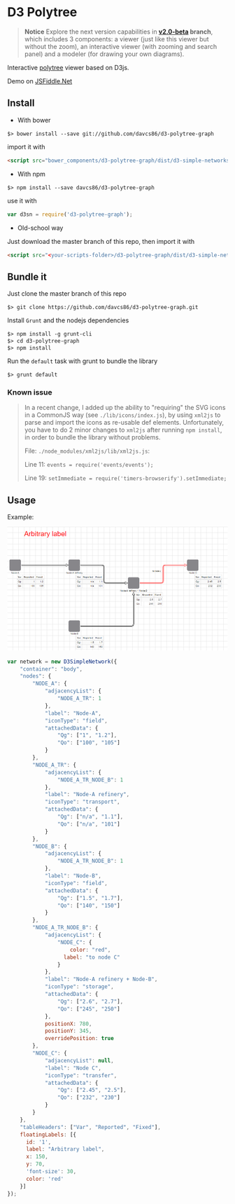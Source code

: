 # D3 Polytree

> **Notice** Explore the next version capabilities in **[v2.0-beta](https://github.com/davcs86/d3-polytree/tree/v2.0-beta) branch**, which includes 3 components: a viewer (just like this viewer but without the zoom), an interactive viewer (with zooming and search panel) and a modeler (for drawing your own diagrams).

Interactive [polytree](https://www.google.com/search?q=polytree) viewer based on D3js.

Demo on [JSFiddle.Net](https://jsfiddle.net/davcs86/yywby23u/2/)

## Install

- With bower

```shell
$> bower install --save git://github.com/davcs86/d3-polytree-graph
```

import it with

```html
<script src="bower_components/d3-polytree-graph/dist/d3-simple-networks.min.js"></script>
```

- With npm

```shell
$> npm install --save davcs86/d3-polytree-graph
```

use it with

```js
var d3sn = require('d3-polytree-graph');
```

- Old-school way
 
Just download the master branch of this repo, then import it with 

```html
<script src="<your-scripts-folder>/d3-polytree-graph/dist/d3-simple-networks.min.js"></script>
```

## Bundle it

Just clone the master branch of this repo

```shell
$> git clone https://github.com/davcs86/d3-polytree-graph.git
```

Install `Grunt` and the nodejs dependencies

```shell
$> npm install -g grunt-cli
$> cd d3-polytree-graph
$> npm install
```

Run the `default` task with grunt to bundle the library

```shell
$> grunt default
```


### Known issue

>In a recent change, I added up the ability to "requiring" the SVG icons in a CommonJS way (see `./lib/icons/index.js`), 
>by using `xml2js` to parse and import the icons as re-usable def elements. Unfortunately, you have to do 2 minor changes to
>`xml2js` after running `npm install`, in order to bundle the library without problems.
>
>File: `./node_modules/xml2js/lib/xml2js.js`:
>
>Line 11:  `events = require('events/events');`
>
>Line 19:  `setImmediate = require('timers-browserify').setImmediate;`

## Usage

Example:

![Alt text](/dist/screenshot.png?raw=true "Example of usage")

```js
var network = new D3SimpleNetwork({
    "container": "body",
    "nodes": {
        "NODE_A": {
            "adjacencyList": {
                "NODE_A_TR": 1
            },
            "label": "Node-A",
            "iconType": "field",
            "attachedData": {
                "Qg": ["1", "1.2"],
                "Qo": ["100", "105"]
            }
        },
        "NODE_A_TR": {
            "adjacencyList": {
                "NODE_A_TR_NODE_B": 1
            },
            "label": "Node-A refinery",
            "iconType": "transport",
            "attachedData": {
                "Qg": ["n/a", "1.1"],
                "Qo": ["n/a", "101"]
            }
        },
        "NODE_B": {
            "adjacencyList": {
                "NODE_A_TR_NODE_B": 1
            },
            "label": "Node-B",
            "iconType": "field",
            "attachedData": {
                "Qg": ["1.5", "1.7"],
                "Qo": ["140", "150"]
            }
        },
        "NODE_A_TR_NODE_B": {
            "adjacencyList": {
                "NODE_C": {
                	color: "red",
                  label: "to node C"
                }
            },
            "label": "Node-A refinery + Node-B",
            "iconType": "storage",
            "attachedData": {
                "Qg": ["2.6", "2.7"],
                "Qo": ["245", "250"]
            },
            positionX: 780, 
            positionY: 345,
            overridePosition: true
        },
        "NODE_C": {
            "adjacencyList": null,
            "label": "Node C",
            "iconType": "transfer",
            "attachedData": {
                "Qg": ["2.45", "2.5"],
                "Qo": ["232", "230"]
            }
        }
    },
    "tableHeaders": ["Var", "Reported", "Fixed"],
    floatingLabels: [{
      id: '1',
      label: "Arbitrary label",
      x: 150,
      y: 70,
      'font-size': 30,
      color: 'red'
    }]
});
```
